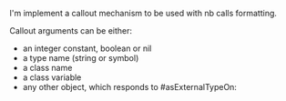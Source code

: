 I'm implement a callout mechanism to be used with nb calls formatting.Callout arguments can be either:- an integer constant, boolean or nil- a type name (string or symbol)- a class name- a class variable- any other object, which responds to #asExternalTypeOn: